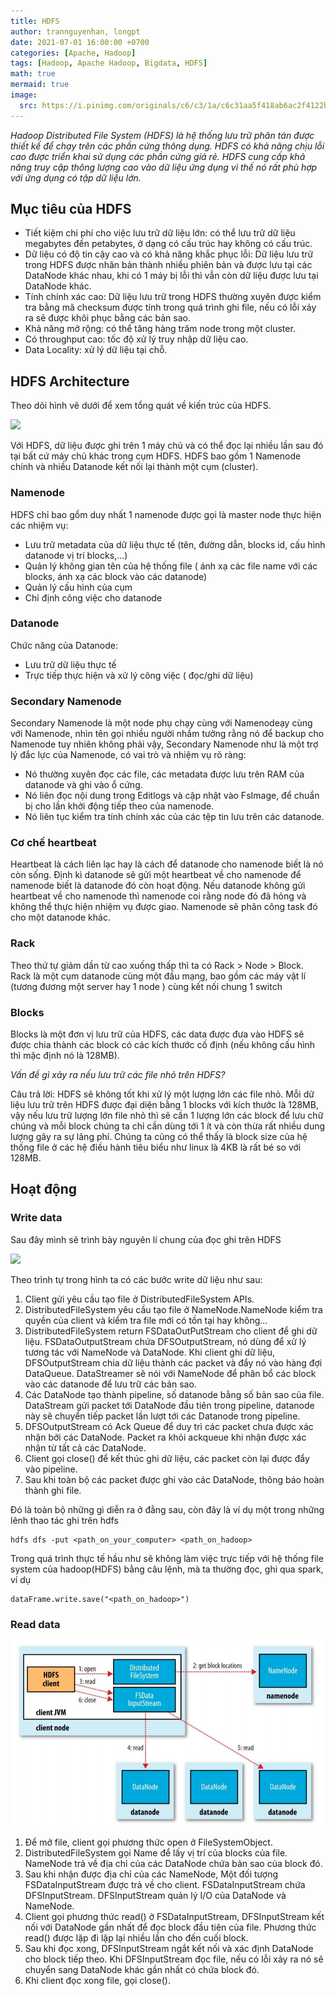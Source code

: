 ```yaml
---
title: HDFS 
author: trannguyenhan, longpt
date: 2021-07-01 16:00:00 +0700
categories: [Apache, Hadoop]
tags: [Hadoop, Apache Hadoop, Bigdata, HDFS]
math: true
mermaid: true
image:
  src: https://i.pinimg.com/originals/c6/c3/1a/c6c31aa5f418ab6ac2f4122ba3f4db3b.jpg
---
```

*Hadoop Distributed File System (HDFS) là hệ thống lưu trữ phân tán được thiết kế để chạy trên các phần cứng thông dụng. HDFS có khả năng chịu lỗi cao được triển khai sử dụng các phần cứng giá rẻ. HDFS cung cấp khả năng truy cập thông lượng cao vào dữ liệu ứng dụng vì thế nó rất phù hợp với ứng dụng có tập dữ liệu lớn.*

## Mục tiêu của HDFS
- Tiết kiệm chi phí cho việc lưu trữ dữ liệu lớn: có thể lưu trữ dữ liệu megabytes đến petabytes, ở dạng có cấu trúc hay không có cấu trúc.
- Dữ liệu có độ tin cậy cao và có khả năng khắc phục lỗi: Dữ liệu lưu trữ trong HDFS được nhân bản thành nhiều phiên bản và được lưu tại các DataNode khác nhau, khi có 1 máy bị lỗi thì vẫn còn dữ liệu được lưu tại DataNode khác.
- Tính chính xác cao: Dữ liệu lưu trữ trong HDFS thường xuyên được kiểm tra bằng mã checksum được tính trong quá trình ghi file, nếu có lỗi xảy ra sẽ được khôi phục bằng các bản sao.
- Khả năng mở rộng: có thể tăng hàng trăm node trong một cluster.
- Có throughput cao: tốc độ xử lý truy nhập dữ liệu cao.
- Data Locality: xử lý dữ liệu tại chỗ.


## HDFS Architecture 
Theo dõi hình vẽ dưới để xem tổng quát về kiến trúc của HDFS.

![](https://i.pinimg.com/originals/c6/c3/1a/c6c31aa5f418ab6ac2f4122ba3f4db3b.jpg)

Với HDFS, dữ liệu được ghi trên 1 máy chủ và có thể đọc lại nhiều lần sau đó tại bất cứ máy chủ khác trong cụm HDFS. HDFS bao gồm 1 Namenode chính và nhiều Datanode kết nối lại thành một cụm (cluster).

### Namenode 
HDFS chỉ bao gồm duy nhất 1 namenode được gọi là master node thực hiện các nhiệm vụ: 
- Lưu trữ metadata của dữ liệu thực tế (tên, đường dẫn, blocks id, cấu hình datanode vị trí blocks,...)
- Quản lý không gian tên của hệ thống file ( ánh xạ các file name với các blocks, ánh xạ các block vào các datanode)
- Quản lý cấu hình của cụm
- Chỉ định công việc cho datanode

### Datanode
Chức năng của Datanode:
- Lưu trữ dữ liệu thực tế
- Trực tiếp thực hiện và xử lý công việc ( đọc/ghi dữ liệu)

### Secondary Namenode
Secondary Namenode là một node phụ chạy cùng với Namenodeạy cùng với Namenode, nhìn tên gọi nhiều người nhầm tưởng rằng nó để backup cho Namenode tuy nhiên không phải vậy, Secondary Namenode như là một trợ lý đắc lực của Namenode, có vai trò và nhiệm vụ rõ ràng:
- Nó thường xuyên đọc các file, các metadata được lưu trên RAM của datanode và ghi vào ổ cứng.
- Nó liên đọc nội dung trong Editlogs và cập nhật vào FsImage, để chuẩn bị cho lần khởi động tiếp theo của namenode.
- Nó liên tục kiểm tra tính chính xác của các tệp tin lưu trên các datanode.

### Cơ chế heartbeat
Heartbeat là cách liên lạc hay là cách để datanode cho namenode biết là nó còn sống. Định kì datanode sẽ gửi một heartbeat về cho namenode để namenode biết là datanode đó còn hoạt động. Nếu datanode không gửi heartbeat về cho namenode thì namenode coi rằng node đó đã hỏng và không thể thực hiện nhiệm vụ được giao. Namenode sẽ phân công task đó cho một datanode khác.

### Rack
Theo thứ tự giảm dần từ cao xuống thấp thì ta có Rack > Node > Block. Rack là một cụm datanode cùng một đầu mạng, bao gồm các máy vật lí (tương đương một server hay 1 node ) cùng kết nối chung 1 switch 

### Blocks
Blocks là một đơn vị lưu trữ của HDFS, các data được đưa vào HDFS sẽ được chia thành các block có các kích thước cố định (nếu không cấu hình thì mặc định nó là 128MB).

_Vấn đề gì xảy ra nếu lưu trữ các file nhỏ trên HDFS?_

Câu trả lời: HDFS sẽ không tốt khi xử lý một lượng lớn các file nhỏ. Mỗi dữ liệu lưu trữ trên HDFS được đại diện bằng 1 blocks với kích thước là 128MB, vậy nếu lưu trữ lượng lớn file nhỏ thì sẽ cần 1 lượng lớn các block để lưu chữ chúng và mỗi block chúng ta chỉ cần dùng tới 1 ít và còn thừa rất nhiều dung lượng gây ra sự lãng phí. Chúng ta cũng có thể thấy là block size của hệ thống file ở các hệ điều hành tiêu biểu như linux là 4KB là rất bé so với 128MB.



## Hoạt động 
### Write data 
Sau đây mình sẽ trình bày nguyên lí chung của đọc ghi trên HDFS

![](https://lh3.googleusercontent.com/8SCIfi_d9F-AytjWWYFLRUG0jeZeiNniIuEKK8XPVwDd-h9Pqsjgu9H0gzsdl3vN7g-6hPLNhutdK0VwqfnCh9dR-jXtQZZw8iWtu6gpU4MZE39TQC0V0KWwrUtzz4RPyozLL7Wx)

Theo trình tự trong hình ta có các bước write dữ liệu như sau: 
1.  Client gửi yêu cầu tạo file ở DistributedFileSystem APIs.
2. DistributedFileSystem yêu cầu tạo file ở NameNode.NameNode kiểm tra quyền của client và kiểm tra file mới có tồn tại hay không...
3. DistributedFileSystem return FSDataOutPutStream cho client để ghi dữ liệu. FSDataOutputStream chứa DFSOutputStream, nó dùng để xử lý tương tác với NameNode và DataNode. Khi client ghi dữ liệu, DFSOutputStream chia dữ liệu thành các packet và đẩy nó vào hàng đợi DataQueue. DataStreamer sẽ nói với NameNode để phân bổ các block vào các datanode để lưu trữ các bản sao.
4. Các DataNode tạo thành pipeline, số datanode bằng số bản sao của file.  DataStream gửi packet tới DataNode đầu tiên trong pipeline, datanode này sẽ chuyển tiếp packet lần lượt tới các Datanode trong pipeline.
5. DFSOutputStream có Ack Queue để duy trì các packet chưa được xác nhận bởi các DataNode. Packet ra khỏi  ackqueue khi nhận được xác nhận từ tất cả các DataNode.
6. Client gọi close() để kết thúc ghi dữ liệu, các packet còn lại được đẩy vào pipeline.
7. Sau khi toàn bộ các packet được ghi vào các DataNode, thông báo hoàn thành ghi file.

Đó là toàn bộ những gì diễn ra ở đằng sau, còn đây là ví dụ một trong những lênh thao tác ghi trên hdfs 

```
hdfs dfs -put <path_on_your_computer> <path_on_hadoop> 
```

Trong quá trình thực tế hầu như sẽ không làm việc trực tiếp với hệ thống file system của hadoop(HDFS) bằng câu lệnh, mà ta thường đọc, ghi qua spark, ví dụ

```
dataFrame.write.save("<path_on_hadoop>")
```

### Read data 

![](https://raw.githubusercontent.com/demanejar/image-collection/main/Screenshot%20from%202021-08-26%2018-33-58.png)

1. Để mở file, client gọi phương thức open ở FileSystemObject.
2. DistributedFileSystem gọi Name để lấy vị trí của blocks của file. NameNode trả về địa chỉ của các DataNode chứa bản sao của block đó.
3. Sau khi nhận được địa chỉ của các NameNode, Một đối tượng FSDataInputStream được trả về cho client. FSDataInputStream chứa DFSInputStream. DFSInputStream quản lý I/O của DataNode và NameNode.
4. Client gọi phương thức read() ở FSDataInputStream, DFSInputStream kết nối với DataNode gần nhất để đọc block đầu tiên của file. Phương thức read() được lặp đi lặp lại nhiều lần cho đến cuối block.
5. Sau khi đọc xong, DFSInputStream ngắt kết nối và xác định DataNode cho block tiếp theo. Khi DFSInputStream đọc file, nếu có lỗi xảy ra nó sẽ chuyển sang DataNode khác gần nhất có chứa block đó.
7. Khi client đọc xong file, gọi close().
